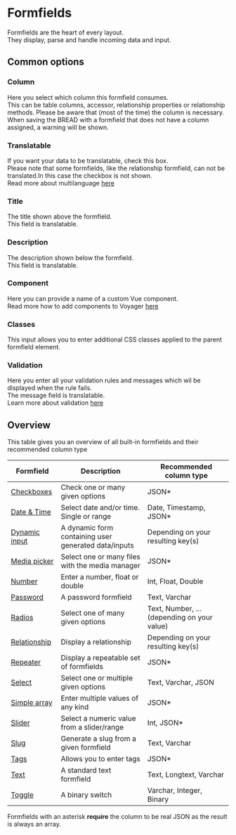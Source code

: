# Formfields

Formfields are the heart of every layout.  
They display, parse and handle incoming data and input.

## Common options

### Column

Here you select which column this formfield consumes.  
This can be table columns, accessor, relationship properties or relationship methods. 
Please be aware that (most of the time) the column is necessary.  
When saving the BREAD with a formfield that does not have a column assigned, a warning will be shown.

### Translatable

If you want your data to be translatable, check this box.  
Please note that some formfields, like the relationship formfield, can not be translated.In this case the checkbox is not shown.   
Read more about multilanguage [here](../bread/multilanguage)

### Title

The title shown above the formfield.  
This field is translatable.

### Description

The description shown below the formfield.  
This field is translatable.

### Component

Here you can provide a name of a custom Vue component.  
Read more how to add components to Voyager [here](../plugins/components)

### Classes

This input allows you to enter additional CSS classes applied to the parent formfield element.

### Validation

Here you enter all your validation rules and messages which wil be displayed when the rule fails.  
The message field is translatable.  
Learn more about validation [here](../bread/validation)

## Overview

This table gives you an overview of all built-in formfields and their recommended column type

| **Formfield**                       | **Description**                                      | **Recommended column type**                |
|-------------------------------------|------------------------------------------------------|--------------------------------------------|
| [Checkboxes](checkboxes)            | Check one or many given options                      | JSON*                                      |
| [Date & Time](datetime)             | Select date and/or time. Single or range             | Date, Timestamp, JSON*                     |
| [Dynamic input](dynamic-input)      | A dynamic form containing user generated data/inputs | Depending on your resulting key(s)         |
| [Media picker](media-picker)        | Select one or many files with the media manager      | JSON*                                      |
| [Number](number)                    | Enter a number, float or double                      | Int, Float, Double                         |
| [Password](password)                | A password formfield                                 | Text, Varchar                              |
| [Radios](radios)                    | Select one of many given options                     | Text, Number, ... (depending on your value)|
| [Relationship](relationship)        | Display a relationship                               | Depending on your resulting key(s)         |
| [Repeater](repeater)                | Display a repeatable set of formfields               | JSON*                                      |
| [Select](select)                    | Select one or multiple given options                 | Text, Varchar, JSON                        |
| [Simple array](simple-array)        | Enter multiple values of any kind                    | JSON*                                      |
| [Slider](slider)                    | Select a numeric value from a slider/range           | Int, JSON*                                 |
| [Slug](slug)                        | Generate a slug from a given formfield               | Text, Varchar                              |
| [Tags](tags)                        | Allows you to enter tags                             | JSON*                                      |
| [Text](text)                        | A standard text formfield                            | Text, Longtext, Varchar                    |
| [Toggle](toggle)                    | A binary switch                                      | Varchar, Integer, Binary                   |


Formfields with an asterisk **require** the column to be real JSON as the result is always an array.